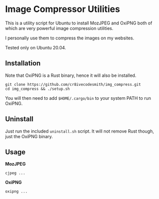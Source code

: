 Image Compressor Utilities
==========================

This is a utility script for Ubuntu to install MozJPEG and OxiPNG
both of which are very powerful image compression utilities.

I personally use them to compress the images on my websites.

Tested only on Ubuntu 20.04.


## Installation

Note that OxiPNG is a Rust binary, hence it will also be installed.

```
git clone https://github.com/cr8ivecodesmith/img_compress.git
cd img_compress && ./setup.sh
```

You will then need to add `$HOME/.cargo/bin` to your system PATH to run
OxiPNG.


## Uninstall

Just run the included `uninstall.sh` script. It will not remove Rust though,
just the OxiPNG binary.


## Usage


**MozJPEG**

```
cjpeg ...
```

**OxiPNG**

```
oxipng ...
```

